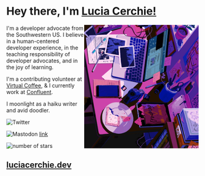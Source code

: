 

# Hey there, I'm [Lucia Cerchie!](http://luciacerchie.dev)

<img align='right' src='https://github.com/Cerchie/gifs-for-readme/blob/main/desktop.gif' width='300'>

I'm a developer advocate from the Southwestern US. I believe in a human-centered developer experience, in the teaching responsibility of developer advocates, and in the joy of learning.

I'm a contributing volunteer at [Virtual Coffee](https://virtualcoffee.io/), & I currently work at [Confluent](https://developer.confluent.io/).

I moonlight as a haiku writer and avid doodler. 

![Twitter](https://img.shields.io/twitter/follow/CerchieLucia?color=pink&logo=Twitter&logoColor=white&style=for-the-badge)

![Mastodon](https://img.shields.io/mastodon/follow/109309004805959767?color=pink&domain=https%3A%2F%2Fdata-folks.masto.host&logo=mastodon&style=for-the-badge) <a rel="me" href="https://data-folks.masto.host/@Cerchie">link</a>

![number of stars](https://img.shields.io/github/stars/Cerchie?color=pink&style=for-the-badge)

## [luciacerchie.dev](http://luciacerchie.dev)

